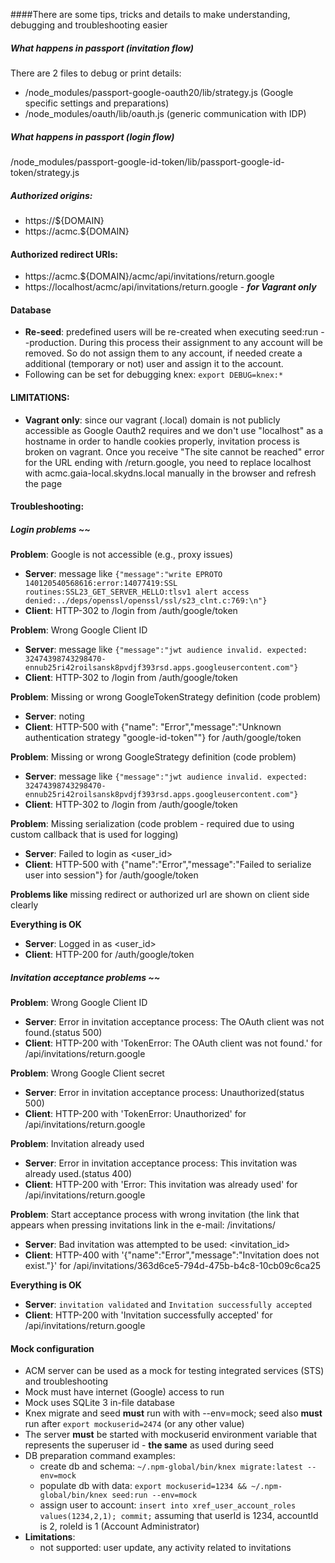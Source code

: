 ####There are some tips, tricks and details to make understanding, debugging and troubleshooting easier 

##### What happens in passport (invitation flow) 
There are 2 files to debug or print details:
 - /node_modules/passport-google-oauth20/lib/strategy.js (Google specific settings and preparations)
 - /node_modules/oauth/lib/oauth.js (generic communication with IDP)
##### What happens in passport (login flow)
/node_modules/passport-google-id-token/lib/passport-google-id-token/strategy.js


##### Authorized origins:
 - https://${DOMAIN}
 - https://acmc.${DOMAIN}
 
#### Authorized redirect URIs:
 - https://acmc.${DOMAIN}/acmc/api/invitations/return.google
 - https://localhost/acmc/api/invitations/return.google - **_for Vagrant only_**
 
#### Database
 - **Re-seed**: predefined users will be re-created when executing seed:run --production. During this process their assignment to any account will be removed. So do not assign them to any account, if needed create a additional (temporary or not) user and assign it to the account. 
 - Following can be set for debugging knex: ```export DEBUG=knex:*```

#### LIMITATIONS:
- **Vagrant only**: since our vagrant (.local) domain is not publicly accessible as Google Oauth2 requires and we don't use "localhost" as a hostname in order to handle cookies properly, invitation process is broken on vagrant. Once you receive "The site cannot be reached" error for the URL ending with /return.google, you need to replace localhost with acmc.gaia-local.skydns.local manually in the browser and refresh the page

#### Troubleshooting:
##### Login problems ~~
**Problem**: Google is not accessible (e.g., proxy issues)  
  - **Server**: message like ```{"message":"write EPROTO 140120540568616:error:14077419:SSL routines:SSL23_GET_SERVER_HELLO:tlsv1 alert access denied:../deps/openssl/openssl/ssl/s23_clnt.c:769:\n"}```
  - **Client**: HTTP-302 to /login from /auth/google/token  
  
**Problem**: Wrong Google Client ID  
  - **Server**: message like ```{"message":"jwt audience invalid. expected: 32474398743298470-ennub25ri42roilsansk8pvdjf393rsd.apps.googleusercontent.com"}```
  - **Client**: HTTP-302 to /login from /auth/google/token
    
**Problem**: Missing or wrong GoogleTokenStrategy definition (code problem)    
  - **Server**: noting
  - **Client**: HTTP-500 with {"name":  "Error","message":"Unknown authentication strategy \"google-id-token\""} for /auth/google/token
       
**Problem**: Missing or wrong GoogleStrategy definition (code problem)  
  - **Server**: message like ```{"message":"jwt audience invalid. expected: 32474398743298470-ennub25ri42roilsansk8pvdjf393rsd.apps.googleusercontent.com"}```
  - **Client**: HTTP-302 to /login from /auth/google/token
    
**Problem**: Missing serialization (code problem - required due to using custom callback that is used for logging)
  - **Server**: Failed to login as <user_id>
  - **Client**: HTTP-500 with {"name":"Error","message":"Failed to serialize user into session"} for /auth/google/token
    
**Problems like** missing redirect or authorized url are shown on client side clearly
   
**Everything is OK**
  - **Server**: Logged in as <user_id>
  - **Client**: HTTP-200 for /auth/google/token
  
##### Invitation acceptance problems ~~
**Problem**: Wrong Google Client ID
  - **Server**: Error in invitation acceptance process: The OAuth client was not found.(status 500)
  - **Client**: HTTP-200 with 'TokenError: The OAuth client was not found.' for /api/invitations/return.google
  
**Problem**: Wrong Google Client secret
  - **Server**: Error in invitation acceptance process: Unauthorized(status 500)
  - **Client**: HTTP-200 with 'TokenError: Unauthorized' for /api/invitations/return.google
  
**Problem**: Invitation already used
  - **Server**: Error in invitation acceptance process: This invitation was already used.(status 400)
  - **Client**: HTTP-200 with 'Error: This invitation was already used' for /api/invitations/return.google
  
**Problem**: Start acceptance process with wrong invitation (the link that appears when pressing invitations link in the e-mail: /invitations/<id>
  - **Server**: Bad invitation was attempted to be used: <invitation_id>
  - **Client**: HTTP-400 with '{"name":"Error","message":"Invitation does not exist."}' for /api/invitations/363d6ce5-794d-475b-b4c8-10cb09c6ca25
  
**Everything is OK**
  - **Server**: ```invitation validated``` and ```Invitation successfully accepted```
  - **Client**: HTTP-200 with 'Invitation successfully accepted' for /api/invitations/return.google
  
#### Mock configuration
- ACM server can be used as a mock for testing integrated services (STS) and troubleshooting
- Mock must have internet (Google) access to run
- Mock uses SQLite 3 in-file database
- Knex migrate and seed **must** run with with --env=mock; seed also **must** run after ```export mockuserid=2474``` (or any other value)
- The server **must** be started with mockuserid environment variable that represents the superuser id - **the same** as used during seed
- DB preparation command examples: 
  - create db and schema: ```~/.npm-global/bin/knex migrate:latest --env=mock```
  - populate db with data: ```export mockuserid=1234 && ~/.npm-global/bin/knex seed:run --env=mock```
  - assign user to account: ```insert into xref_user_account_roles values(1234,2,1); commit;``` assuming that userId is 1234, accountId is 2, roleId is 1 (Account Administrator)
- **Limitations**:
  - not supported: user update, any activity related to invitations